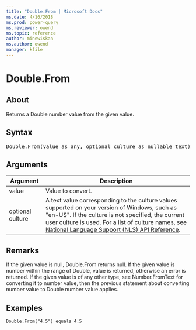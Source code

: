 ```yaml
---
title: "Double.From | Microsoft Docs"
ms.date: 4/16/2018
ms.prod: power-query
ms.reviewer: owend
ms.topic: reference
author: minewiskan
ms.author: owend
manager: kfile
---
```

# Double.From

  
## About  
Returns a Double number value from the given value.  
  
## Syntax

<pre>
Double.From(value as any, optional culture as nullable text)  as nullable number  
</pre>
  
## Arguments  
  
|Argument|Description|  
|------------|---------------|  
|value|Value to convert.|  
|optional culture|A text value corresponding to the culture values supported on your version of Windows, such as "en-US". If the culture is not specified, the current user culture is used. For a list of culture names, see [National Language Support (NLS) API Reference](https://msdn.microsoft.com/en-us/goglobal/bb896001.aspx).|  
  
## Remarks  
If the given value is null, Double.From returns null. If the given value is number within the range of Double, value is returned, otherwise an error is returned. If the given value is of any other type, see Number.FromText for converting it to number value, then the previous statement about converting number value to Double number value applies.  
  
## Examples  
  
```powerquery-m
Double.From("4.5") equals 4.5  
```  
